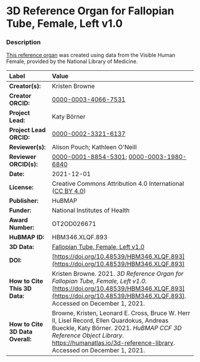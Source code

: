 # 3D Reference Organ for Fallopian Tube, Female, Left v1.0

### Description
[This reference organ](https://humanatlas.io/3d-reference-library) was created using data from the Visible Human Female, provided by the National Library of Medicine.

| Label | Value |
| :------------- |:-------------|
| **Creator(s):** | Kristen Browne |
| **Creator ORCID:** | [0000-0003-4066-7531](https://orcid.org/0000-0003-4066-7531) |
| **Project Lead:** | Katy B&ouml;rner |
| **Project Lead ORCID:** | [0000-0002-3321-6137](https://orcid.org/0000-0002-3321-6137) |
| **Reviewer(s):** | Alison Pouch; Kathleen O'Neill |
| **Reviewer ORCID(s):** |[0000-0001-8854-5301](https://doi.org/10.5072/0000-0001-8854-5301); [0000-0003-1980-6840](https://doi.org/10.5072/0000-0003-1980-6840) |
| **Date:** | 2021-12-01 |
| **License:** | Creative Commons Attribution 4.0 International ([CC BY 4.0](https://creativecommons.org/licenses/by/4.0/)) |
| **Publisher:** | HuBMAP |
| **Funder:** | National Institutes of Health |
| **Award Number:** | OT2OD026671 |
| **HuBMAP ID:** | HBM346.XLQF.893 |
| **3D Data:** | [Fallopian Tube, Female, Left v1.0](https://hubmapconsortium.github.io/ccf-releases/v1.1/models/VH_F_Fallopian_Tube_L.glb) |
| **DOI:** | [https://doi.org/10.48539/HBM346.XLQF.893](https://doi.org/10.48539/HBM346.XLQF.893) |
| **How to Cite This 3D Data:** | Kristen Browne. 2021. *3D Reference Organ for Fallopian Tube, Female, Left v1.0.* [https://doi.org/10.48539/HBM346.XLQF.893](https://doi.org/10.48539/HBM346.XLQF.893). Accessed on December 1, 2021. |
| **How to Cite 3D Data Overall:** | Browne, Kristen, Leonard E. Cross, Bruce W. Herr II, Lisel Record, Ellen Quardokus, Andreas Bueckle, Katy B&ouml;rner. 2021. *HuBMAP CCF 3D Reference Object Library*. https://humanatlas.io/3d-reference-library. Accessed on December 1, 2021. |
